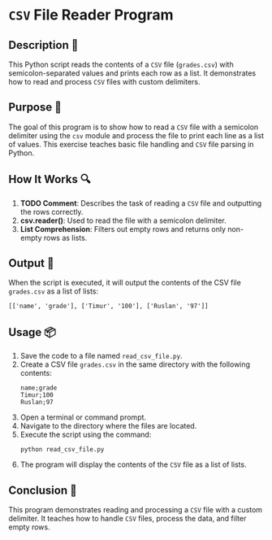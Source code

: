 # `CSV` File Reader Program

## Description 📝

This Python script reads the contents of a `CSV` file (`grades.csv`) with semicolon-separated values and prints each row as a list.
It demonstrates how to read and process `CSV` files with custom delimiters.

## Purpose 🎯

The goal of this program is to show how to read a `CSV` file with a semicolon delimiter using the `csv` module and process the file to print each line as a list of values.
This exercise teaches basic file handling and `CSV` file parsing in Python.

## How It Works 🔍

1. **TODO Comment**: Describes the task of reading a `CSV` file and outputting the rows correctly.
2. **csv.reader()**: Used to read the file with a semicolon delimiter.
3. **List Comprehension**: Filters out empty rows and returns only non-empty rows as lists.

## Output 📜

When the script is executed, it will output the contents of the CSV file `grades.csv` as a list of lists:

```
[['name', 'grade'], ['Timur', '100'], ['Ruslan', '97']]
```

## Usage 📦

1. Save the code to a file named `read_csv_file.py`.
2. Create a CSV file `grades.csv` in the same directory with the following contents:
    ```
    name;grade
    Timur;100
    Ruslan;97
    ```
3. Open a terminal or command prompt.
4. Navigate to the directory where the files are located.
5. Execute the script using the command:
    ```
    python read_csv_file.py
    ```
6. The program will display the contents of the `CSV` file as a list of lists.

## Conclusion 🚀

This program demonstrates reading and processing a `CSV` file with a custom delimiter.
It teaches how to handle `CSV` files, process the data, and filter empty rows.
